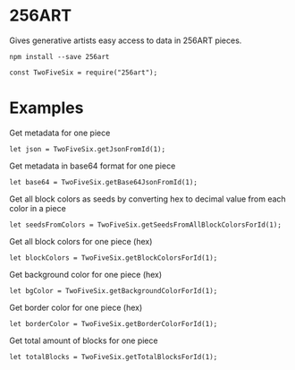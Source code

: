 # 256ART

Gives generative artists easy access to data in 256ART pieces.

```
npm install --save 256art
```

```
const TwoFiveSix = require("256art");
```

# Examples

Get metadata for one piece

```
let json = TwoFiveSix.getJsonFromId(1);
```

Get metadata in base64 format for one piece

```
let base64 = TwoFiveSix.getBase64JsonFromId(1);
```

Get all block colors as seeds by converting hex to decimal value from each color in a piece

```
let seedsFromColors = TwoFiveSix.getSeedsFromAllBlockColorsForId(1);
```

Get all block colors for one piece (hex)

```
let blockColors = TwoFiveSix.getBlockColorsForId(1);
```

Get background color for one piece (hex)

```
let bgColor = TwoFiveSix.getBackgroundColorForId(1);
```

Get border color for one piece (hex)

```
let borderColor = TwoFiveSix.getBorderColorForId(1);
```

Get total amount of blocks for one piece

```
let totalBlocks = TwoFiveSix.getTotalBlocksForId(1);
```
